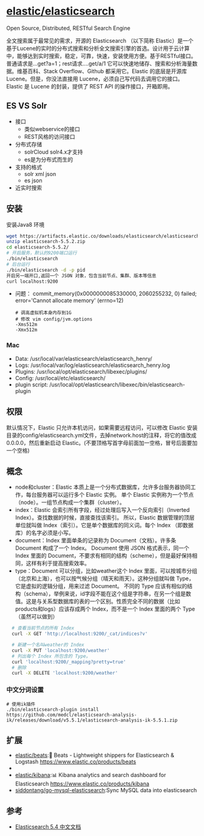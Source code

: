 # [elastic/elasticsearch](https://github.com/elastic/elasticsearch)

Open Source, Distributed, RESTful Search Engine

全文搜索属于最常见的需求，开源的 Elasticsearch （以下简称 Elastic）是一个基于Lucene的实时的分布式搜索和分析全文搜索引擎的首选。设计用于云计算中，能够达到实时搜索，稳定，可靠，快速，安装使用方便。基于RESTful接口。普通请求是...get?a=1；rest请求....get/a/1 它可以快速地储存、搜索和分析海量数据。维基百科、Stack Overflow、Github 都采用它。Elastic 的底层是开源库 Lucene。但是，你没法直接用 Lucene，必须自己写代码去调用它的接口。Elastic 是 Lucene 的封装，提供了 REST API 的操作接口，开箱即用。

## ES VS Solr

* 接口
  - 类似webservice的接口
  - REST风格的访问接口
* 分布式存储
  - solrCloud solr4.x才支持
  - es是为分布式而生的
* 支持的格式
  - solr xml json
  - es json
* 近实时搜索

## 安装

安装Java8 环境

```sh
wget https://artifacts.elastic.co/downloads/elasticsearch/elasticsearch-5.5.2.zip
unzip elasticsearch-5.5.2.zip
cd elasticsearch-5.5.2/
# 开启服务，默认的9200端口运行
./bin/elasticsearch
# 后台运行
./bin/elasticsearch -d -p pid
开启另一端开口,返回一个 JSON 对象，包含当前节点、集群、版本等信息
curl localhost:9200
```

- 问题： commit_memory(0x0000000085330000, 2060255232, 0) failed; error='Cannot allocate memory' (errno=12)

  ```
  # 调高虚拟机本身内存到1G
  # 修改 vim config/jvm.options
  -Xms512m
  -Xmx512m
  ```

### Mac

* Data:    /usr/local/var/elasticsearch/elasticsearch_henry/
* Logs:    /usr/local/var/log/elasticsearch/elasticsearch_henry.log
* Plugins: /usr/local/opt/elasticsearch/libexec/plugins/
* Config:  /usr/local/etc/elasticsearch/
* plugin script: /usr/local/opt/elasticsearch/libexec/bin/elasticsearch-plugin

## 权限

默认情况下，Elastic 只允许本机访问，如果需要远程访问，可以修改 Elastic 安装目录的config/elasticsearch.yml文件，去掉network.host的注释，将它的值改成0.0.0.0，然后重新启动 Elastic。(不要顶格写首字母前面加一空格，冒号后面要加一个空格)

## 概念

* node和cluster：Elastic 本质上是一个分布式数据库，允许多台服务器协同工作，每台服务器可以运行多个 Elastic 实例。 单个 Elastic 实例称为一个节点（node）。一组节点构成一个集群（cluster）。
* index：Elastic 会索引所有字段，经过处理后写入一个反向索引（Inverted Index）。查找数据的时候，直接查找该索引。 所以，Elastic 数据管理的顶层单位就叫做 Index（索引）。它是单个数据库的同义词。每个 Index （即数据库）的名字必须是小写。
* document：Index 里面单条的记录称为 Document（文档）。许多条 Document 构成了一个 Index。 Document 使用 JSON 格式表示，同一个 Index 里面的 Document，不要求有相同的结构（scheme），但是最好保持相同，这样有利于提高搜索效率。
* type：Document 可以分组，比如weather这个 Index 里面，可以按城市分组（北京和上海），也可以按气候分组（晴天和雨天）。这种分组就叫做 Type，它是虚拟的逻辑分组，用来过滤 Document。 不同的 Type 应该有相似的结构（schema），举例来说，id字段不能在这个组是字符串，在另一个组是数值。这是与关系型数据库的表的一个区别。性质完全不同的数据（比如products和logs）应该存成两个 Index，而不是一个 Index 里面的两个 Type（虽然可以做到）

```sh
  # 查看当前节点的所有 Index
  curl -X GET 'http://localhost:9200/_cat/indices?v'

  # 新建一个名叫weather的 Index
  curl -X PUT 'localhost:9200/weather'
  # 列出每个 Index 所包含的 Type。
  curl 'localhost:9200/_mapping?pretty=true'
  # 删除
  curl -X DELETE 'localhost:9200/weather'
```

### 中文分词设置

```
# 使用ik插件
./bin/elasticsearch-plugin install https://github.com/medcl/elasticsearch-analysis-ik/releases/download/v5.5.1/elasticsearch-analysis-ik-5.5.1.zip
```

## 扩展

* [elastic/beats](https://github.com/elastic/beats):🐠 Beats - Lightweight shippers for Elasticsearch & Logstash https://www.elastic.co/products/beats
* [](http://www.cnblogs.com/raphael5200/p/5335155.html)
* [elastic/kibana](https://github.com/elastic/kibana):📊 Kibana analytics and search dashboard for Elasticsearch https://www.elastic.co/products/kibana
* [siddontang/go-mysql-elasticsearch](https://github.com/siddontang/go-mysql-elasticsearch):Sync MySQL data into elasticsearch


## 参考

* [Elasticsearch 5.4 中文文档](http://cwiki.apachecn.org/pages/viewpage.action?pageId=4260364)
